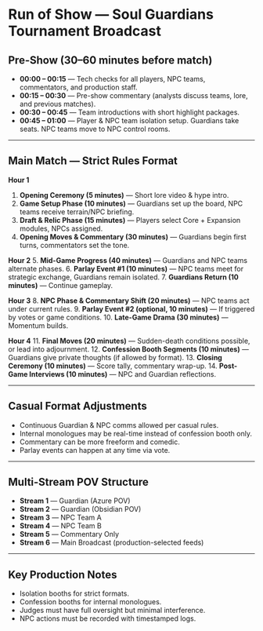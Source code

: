 # Run of Show — Soul Guardians Tournament Broadcast

## **Pre-Show (30–60 minutes before match)**
- **00:00 – 00:15** — Tech checks for all players, NPC teams, commentators, and production staff.
- **00:15 – 00:30** — Pre-show commentary (analysts discuss teams, lore, and previous matches).
- **00:30 – 00:45** — Team introductions with short highlight packages.
- **00:45 – 01:00** — Player & NPC team isolation setup. Guardians take seats. NPC teams move to NPC control rooms.

---

## **Main Match — Strict Rules Format**

**Hour 1**
1. **Opening Ceremony (5 minutes)** — Short lore video & hype intro.
2. **Game Setup Phase (10 minutes)** — Guardians set up the board, NPC teams receive terrain/NPC briefing.
3. **Draft & Relic Phase (15 minutes)** — Players select Core + Expansion modules, NPCs assigned.
4. **Opening Moves & Commentary (30 minutes)** — Guardians begin first turns, commentators set the tone.

**Hour 2**
5. **Mid-Game Progress (40 minutes)** — Guardians and NPC teams alternate phases.
6. **Parlay Event #1 (10 minutes)** — NPC teams meet for strategic exchange, Guardians remain isolated.
7. **Guardians Return (10 minutes)** — Continue gameplay.

**Hour 3**
8. **NPC Phase & Commentary Shift (20 minutes)** — NPC teams act under current rules.
9. **Parlay Event #2 (optional, 10 minutes)** — If triggered by votes or game conditions.
10. **Late-Game Drama (30 minutes)** — Momentum builds.

**Hour 4**
11. **Final Moves (20 minutes)** — Sudden-death conditions possible, or lead into adjournment.
12. **Confession Booth Segments (10 minutes)** — Guardians give private thoughts (if allowed by format).
13. **Closing Ceremony (10 minutes)** — Score tally, commentary wrap-up.
14. **Post-Game Interviews (10 minutes)** — NPC and Guardian reflections.

---

## **Casual Format Adjustments**
- Continuous Guardian & NPC comms allowed per casual rules.
- Internal monologues may be real-time instead of confession booth only.
- Commentary can be more freeform and comedic.
- Parlay events can happen at any time via vote.

---

## **Multi-Stream POV Structure**
- **Stream 1** — Guardian (Azure POV)
- **Stream 2** — Guardian (Obsidian POV)
- **Stream 3** — NPC Team A
- **Stream 4** — NPC Team B
- **Stream 5** — Commentary Only
- **Stream 6** — Main Broadcast (production-selected feeds)

---

## **Key Production Notes**
- Isolation booths for strict formats.
- Confession booths for internal monologues.
- Judges must have full oversight but minimal interference.
- NPC actions must be recorded with timestamped logs.
